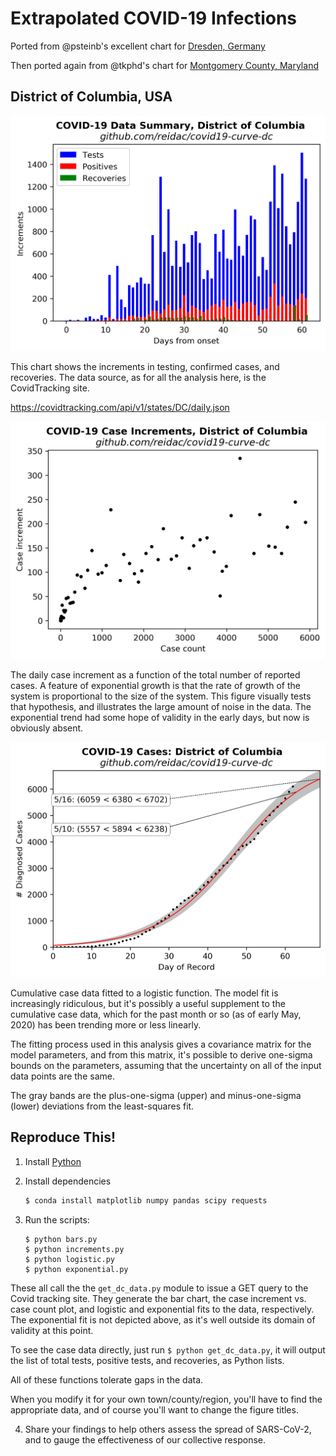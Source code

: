 # Extrapolated COVID-19 Infections

Ported from @psteinb's excellent chart for [Dresden, Germany](https://github.com/psteinb/covid19-curve-your-city)

Then ported again from @tkphd's chart for 
[Montgomery County, Maryland](https://github.com/tkphd/covid19-curve-your-county)

## District of Columbia, USA

![DC](us_dc_bars.png)

This chart shows the increments in testing, confirmed cases,
and recoveries.  The data source, as for all the analysis
here, is the CovidTracking site. 

https://covidtracking.com/api/v1/states/DC/daily.json


![deltaDC](us_dc_diff.png)

The daily case increment as
a function of the total number of reported cases.  A feature of 
exponential growth is that the rate of growth of the system is 
proportional to the size of the system.  This figure visually
tests that hypothesis, and illustrates the large amount of noise
in the data.  The exponential trend had some hope of validity
in the early days, but now is obviously absent.


![logisticDC](us_dc_log.png)

Cumulative case data fitted to a logistic function.  The model fit is
increasingly ridiculous, but it's possibly a useful supplement to
the cumulative case data, which for the past month or so
(as of early May, 2020) has been trending more or less
linearly. 

The fitting process used in this analysis gives a covariance matrix for
the model parameters, and from this matrix, it's possible to derive 
one-sigma bounds on the parameters, assuming that the uncertainty on
all of the input data points are the same. 

The gray bands are the plus-one-sigma (upper) and minus-one-sigma (lower)
deviations from the least-squares fit.


## Reproduce This!

1. Install [Python](https://www.anaconda.com/distribution/)
2. Install dependencies

   ```bash
   $ conda install matplotlib numpy pandas scipy requests
   ```

3. Run the scripts:

   ``` 
   $ python bars.py
   $ python increments.py
   $ python logistic.py
   $ python exponential.py
   ```

  These all call the the `get_dc_data.py` module to issue a GET query
to the Covid tracking site.  They generate the bar chart, the case
increment vs. case count plot, and logistic and exponential fits
to the data, respectively.  The exponential fit is not depicted
above, as it's well outside its domain of validity at this point.

  To see the case data directly, just run `$ python get_dc_data.py`, 
it will output the list of total tests, positive tests, and 
recoveries, as Python lists.

  All of these functions tolerate gaps in the data.

  When you modify it for your own town/county/region, you'll have
to find the appropriate data, and of course you'll want to change
the figure titles.

4. Share your findings to help others assess the spread of SARS-CoV-2, and to gauge the
   effectiveness of our collective response.
